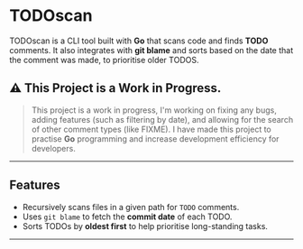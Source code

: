 # TODOscan

TODOscan is a CLI tool built with **Go** that scans code and finds **TODO** comments. It also integrates with **git blame** and sorts based on the date that the comment was made, to prioritise older TODOS. 

## ⚠️ This Project is a Work in Progress.   
> This project is a work in progress, I'm working on fixing any bugs, adding features (such as filtering by date), and allowing for the search of other comment types (like FIXME). I have made this project to practise **Go** programming and increase development efficiency for developers.

---

## Features

- Recursively scans files in a given path for `TODO` comments.  
- Uses `git blame` to fetch the **commit date** of each TODO.  
- Sorts TODOs by **oldest first** to help prioritise long-standing tasks.  

---
